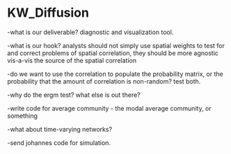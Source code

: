 # KW_Diffusion
-what is our deliverable? diagnostic and visualization tool.

-what is our hook? analysts should not simply use spatial weights to test for and correct problems of spatial correlation, they should be more agnostic vis-a-vis the source of the spatial correlation

-do we want to use the correlation to populate the probability matrix, or the probability that the amount of correlation is non-random? test both. 

-why do the ergm test? what else is out there? 

-write code for average community - the modal average community, or something

-what about time-varying networks?

-send johannes code for simulation.

